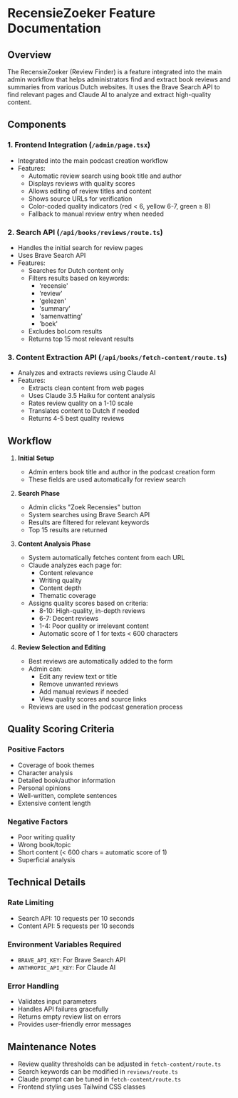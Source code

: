 # RecensieZoeker Feature Documentation

## Overview
The RecensieZoeker (Review Finder) is a feature integrated into the main admin workflow that helps administrators find and extract book reviews and summaries from various Dutch websites. It uses the Brave Search API to find relevant pages and Claude AI to analyze and extract high-quality content.

## Components

### 1. Frontend Integration (`/admin/page.tsx`)
- Integrated into the main podcast creation workflow
- Features:
  - Automatic review search using book title and author
  - Displays reviews with quality scores
  - Allows editing of review titles and content
  - Shows source URLs for verification
  - Color-coded quality indicators (red < 6, yellow 6-7, green ≥ 8)
  - Fallback to manual review entry when needed

### 2. Search API (`/api/books/reviews/route.ts`)
- Handles the initial search for review pages
- Uses Brave Search API
- Features:
  - Searches for Dutch content only
  - Filters results based on keywords:
    - 'recensie'
    - 'review'
    - 'gelezen'
    - 'summary'
    - 'samenvatting'
    - 'boek'
  - Excludes bol.com results
  - Returns top 15 most relevant results

### 3. Content Extraction API (`/api/books/fetch-content/route.ts`)
- Analyzes and extracts reviews using Claude AI
- Features:
  - Extracts clean content from web pages
  - Uses Claude 3.5 Haiku for content analysis
  - Rates review quality on a 1-10 scale
  - Translates content to Dutch if needed
  - Returns 4-5 best quality reviews

## Workflow

1. **Initial Setup**
   - Admin enters book title and author in the podcast creation form
   - These fields are used automatically for review search

2. **Search Phase**
   - Admin clicks "Zoek Recensies" button
   - System searches using Brave Search API
   - Results are filtered for relevant keywords
   - Top 15 results are returned

3. **Content Analysis Phase**
   - System automatically fetches content from each URL
   - Claude analyzes each page for:
     - Content relevance
     - Writing quality
     - Content depth
     - Thematic coverage
   - Assigns quality scores based on criteria:
     - 8-10: High-quality, in-depth reviews
     - 6-7: Decent reviews
     - 1-4: Poor quality or irrelevant content
     - Automatic score of 1 for texts < 600 characters

4. **Review Selection and Editing**
   - Best reviews are automatically added to the form
   - Admin can:
     - Edit any review text or title
     - Remove unwanted reviews
     - Add manual reviews if needed
     - View quality scores and source links
   - Reviews are used in the podcast generation process

## Quality Scoring Criteria

### Positive Factors
- Coverage of book themes
- Character analysis
- Detailed book/author information
- Personal opinions
- Well-written, complete sentences
- Extensive content length

### Negative Factors
- Poor writing quality
- Wrong book/topic
- Short content (< 600 chars = automatic score of 1)
- Superficial analysis

## Technical Details

### Rate Limiting
- Search API: 10 requests per 10 seconds
- Content API: 5 requests per 10 seconds

### Environment Variables Required
- `BRAVE_API_KEY`: For Brave Search API
- `ANTHROPIC_API_KEY`: For Claude AI

### Error Handling
- Validates input parameters
- Handles API failures gracefully
- Returns empty review list on errors
- Provides user-friendly error messages

## Maintenance Notes

- Review quality thresholds can be adjusted in `fetch-content/route.ts`
- Search keywords can be modified in `reviews/route.ts`
- Claude prompt can be tuned in `fetch-content/route.ts`
- Frontend styling uses Tailwind CSS classes 